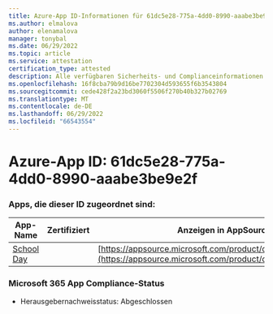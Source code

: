 ```yaml
---
title: Azure-App ID-Informationen für 61dc5e28-775a-4dd0-8990-aaabe3be9e2f
ms.author: elmalova
author: elenamalova
manager: tonybal
ms.date: 06/29/2022
ms.topic: article
ms.service: attestation
certification_type: attested
description: Alle verfügbaren Sicherheits- und Complianceinformationen für 61dc5e28-775a-4dd0-8990-aaabe3be9e2f.
ms.openlocfilehash: 16f8cba79b9d16be7702304d593655f6b3543804
ms.sourcegitcommit: cede428f2a23bd3060f5506f270b40b327b02769
ms.translationtype: MT
ms.contentlocale: de-DE
ms.lasthandoff: 06/29/2022
ms.locfileid: "66543554"
---
```

# <a name="azure-app-id-61dc5e28-775a-4dd0-8990-aaabe3be9e2f"></a>Azure-App ID: 61dc5e28-775a-4dd0-8990-aaabe3be9e2f


### <a name="apps-associated-with-this-id"></a>Apps, die dieser ID zugeordnet sind:
| **App-Name** | **Zertifiziert** | **Anzeigen in AppSource** |
|--------------|---------------|-----------------------|
| [School Day](../forward/WA200001430.md) |  | [https://appsource.microsoft.com/product/office/WA200001430](https://appsource.microsoft.com/product/office/WA200001430) |

### <a name="microsoft-365-app-compliance-status"></a>Microsoft 365 App Compliance-Status
- Herausgebernachweisstatus: Abgeschlossen
